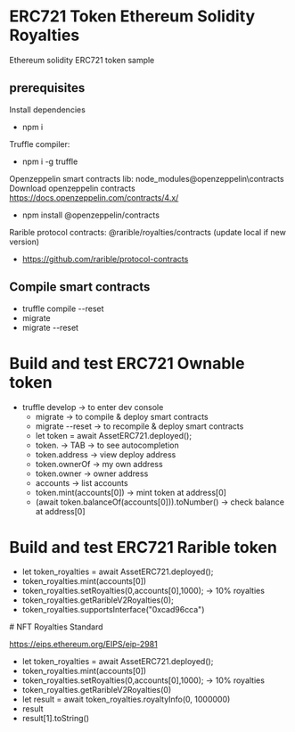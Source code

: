# ERC721 Token Ethereum Solidity Royalties

Ethereum solidity ERC721 token sample
## prerequisites

Install dependencies

  - npm i

Truffle compiler:

  - npm i -g truffle

Openzeppelin smart contracts lib: node_modules\@openzeppelin\contracts
Download openzeppelin contracts https://docs.openzeppelin.com/contracts/4.x/

  - npm install @openzeppelin/contracts

Rarible protocol contracts: @rarible/royalties/contracts (update local if new version)

  - https://github.com/rarible/protocol-contracts

## Compile smart contracts

- truffle compile --reset 
- migrate 
- migrate --reset

# Build and test ERC721 Ownable token

- truffle develop -> to enter dev console
  - migrate -> to compile & deploy smart contracts
  - migrate --reset -> to recompile & deploy smart contracts
  - let token = await AssetERC721.deployed();
  - token. -> TAB -> to see autocompletion
  - token.address -> view deploy address
  - token.ownerOf -> my own address
  - token.owner -> owner address
  - accounts -> list accounts
  - token.mint(accounts[0]) -> mint token at address[0] 
  - (await token.balanceOf(accounts[0])).toNumber() -> check balance at address[0]

# Build and test ERC721 Rarible token

 - let token_royalties = await AssetERC721.deployed();
 - token_royalties.mint(accounts[0])
 - token_royalties.setRoyalties(0,accounts[0],1000); -> 10% royalties
 - token_royalties.getRaribleV2Royalties(0);
 - token_royalties.supportsInterface("0xcad96cca")

# NFT Royalties Standard

 https://eips.ethereum.org/EIPS/eip-2981

 - let token_royalties = await AssetERC721.deployed();
 - token_royalties.mint(accounts[0])
 - token_royalties.setRoyalties(0,accounts[0],1000); -> 10% royalties
 - token_royalties.getRaribleV2Royalties(0)
 - let result = await token_royalties.royaltyInfo(0, 1000000)
 - result
 - result[1].toString()


